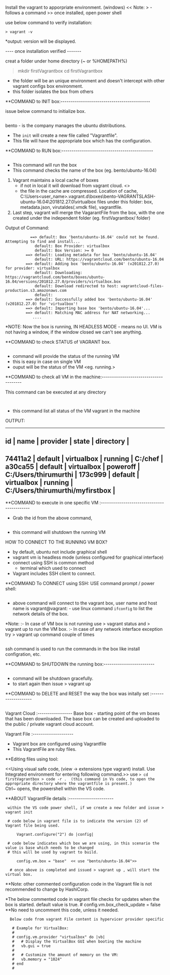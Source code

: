 Install the vagrant to apporpriate environment. (windows)
 << Note: > - follows a command >>
once installed, open power shell

use below command to verify installation:
 ```
 > vagrant -v
```

*output:
  version will be displayed.

---- once installation verified -------

creat a folder under home directory (~ or %HOMEPATH%)

> mkdir firstVagrantbox
> cd firstVagrantbox
   - the folder will be an unique environment and doesn't intercept with other 
   vagrant configs box environment.
   - this folder isolates the box from others
   
**COMMAND to INIT box:--------------------------------------------

issue below command to initialize box.
```> vagrant init bento/ubuntu-16.04
```
bento - is the company manages the ubuntu distributions.
-  The `init` will create a new file called "Vagrantfile".
-  This file will have the appropriate box which has the configuration.

**COMMAND to RUN box:---------------------------------------------

```> vagrant up 
```   
  - This command will run the box
  - This command checks the name of the box (eg. bento/ubuntu-16.04)
  1. Vagrant maintains a local cache of boxes 
       - if not in local it will download from vagrant cloud. <<this will be a step in up output.>>
       - the file in the cache are compressed.
  Location of cache, C:\Users\<user_name>\.vagrant.d\boxes\bento-VAGRANTSLASH-ubuntu-16.04\201812.27.0\virtualbox
  files under this folder: 
            box, metadata.json, virutaldes(.vmdk file), vagrantfile.
   2. Last step,
         vagrant will merge the VagarantFile from the box, with the one created under
         the independent folder (eg. firstVagrantbox/ folder)
 
 Output of Command:
 
 ```           Bringing machine 'default' up with 'virtualbox' provider...\
            ==> default: Box 'bento/ubuntu-16.04' could not be found. Attempting to find and install...
              default: Box Provider: virtualbox
              default: Box Version: >= 0
          ==> default: Loading metadata for box 'bento/ubuntu-16.04'
              default: URL: https://vagrantcloud.com/bento/ubuntu-16.04
          ==> default: Adding box 'bento/ubuntu-16.04' (v201812.27.0) for provider: virtualbox
              default: Downloading: https://vagrantcloud.com/bento/boxes/ubuntu-16.04/versions/201812.27.0/providers/virtualbox.box
              default: Download redirected to host: vagrantcloud-files-production.s3.amazonaws.com
              default:
          ==> default: Successfully added box 'bento/ubuntu-16.04' (v201812.27.0) for 'virtualbox'!
          ==> default: Importing base box 'bento/ubuntu-16.04'...
          ==> default: Matching MAC address for NAT networking...
             ....
```

*NOTE: 
      Now the box is running, IN HEADLESS MODE - means no UI.
      VM is not having a window, if the window closed we can't see anything.
      
 **COMMAND to check STATUS of VAGRANT box.
 
 ``` > vagrant status
  ```
 
   - command will provide the status of the running VM
   - this is easy in case on single VM
   - ouput will be the status of the VM <eg. running.>
      
 **COMMAND to check all VM in the machine:--------------------------------------
 
 This command can be executed at any directory
 ``` > cd .. (move one level up to firstVagrantbox/)
 ```
 
``` > vagrant global-status
```

   - this command list all status of the VM vagrant in the machine
  
  OUTPUT:
 
 -----------------------------------------------------------------------
 id   |    name |   provider |  state |   directory |
-------------------------------------------------------------------------
74411a2 |  default | virtualbox | running | C:/chef |
a30ca55 | default | virtualbox | poweroff | C:/Users/thirumurthi |
173c999 | default | virtualbox | running  | C:/Users/thirumurthi/myfirstbox |
-------------------------------------------------------------
  
**COMMAND to execute in one specific VM :-------------------------------------------
  
 - Grab the id from the above command,  
   
  ``` > vagrant halt 74411a2 
  ```
   - this command will shutdown the running VM
      
HOW TO CONNECT TO THE RUNNING VM BOX?
   - by default, ubuntu not include graphical shell
   - vagrant vm is headless mode (unless configured for graphical interface)
   - connect using SSH is common method
       - terminal which used to connect
   - Vagrant includes SSH client to connect.
 
 **COMMAND To CONNECT using SSH:
 USE command prompt / power shell:
 
 ``` > vagrant ssh
 ```
 
   - above command will connect to the vagrant box, user name and host name is 
    vagrant@vagrant:
    - use linux command `ifconfig` to list the network details of the box.
    
   *Note: 
     :- In case of VM box is not running use > vagrant status and > vagrant up
    to run the VM box.
     :- In case of any network interface exception try > vagrant up command couple of times
 
 ```   > exit  - command to disconnect the box.
 ```   
   ssh command is used to run the commands in the box like install configration, etc.
    
 **COMMAND to SHUTDOWN the running box:-------------------------
 
 ``` > vagrant halt 
 ```
  - command will be shutdown gracefully.
  - to start again then issue > vagrant up
  
 **COMMAND to DELETE and RESET the way the box was initally set :-------------------
 
 ``` > vagrant destory
 ```

Vagrant Cloud :-----------------
  Base box - starting point of the vm boxes that has been downloaded.
  The base box can be created and uploaded to the public / private vagrant cloud account.

Vagrant File :--------------------
 - Vagrant box are configured using Vagrantfile
 - This VagrantFile are ruby files.

**Editing files using tool:

<<Using visual safe code, (view -> extensions type vagrant) install. 
Use Integrated environment for entering following command.>>
 use 
     ``` > cd firstVagrantbox
         > code -r .  (this command in Vs code, to open the appropriate directory where the vagrantfile is present.)
     ```    
  Ctrl~ opens, the powershell within the VS code.

**ABOUT VagrantFile details :----------------------

     within the VS code power shell, if we create a new folder and issue > vagrant init

     # code below in vagrant file is to indicate the version (2) of Vagrant file being used.
```
     Vagrant.configure("2") do |config|
```

     # code below indicates which box we are using, in this scenario the value is base which needs to be changed 
     # this will be used by vagrant to build.

```
     config.vm.box = "base"  << use "bento/ubuntu-16.04">>
```
      # once above is completed and issued > vagrant up , will start the virtual box.

**Note: other commented configuration code in the Vagrant file is not recommended to change by HashiCorp.

  *The below commented code in vagrant file checks for updates when the box is started. default value is true.
        # config.vm.box_check_update = false 
**No need to uncomment this code, unless it needed.

      Below code from vagrant File content is hypervicer provider specific 
      
       # Example for VirtualBox:
       #
       # config.vm.provider "virtualbox" do |vb|
       #   # Display the VirtualBox GUI when booting the machine
       #   vb.gui = true
       #
       #   # Customize the amount of memory on the VM:
       #   vb.memory = "1024"
       # end
       #

 

      
      
      
      
      
      
      
      
      
      
      
      
      
      
      
      
      
      
      
